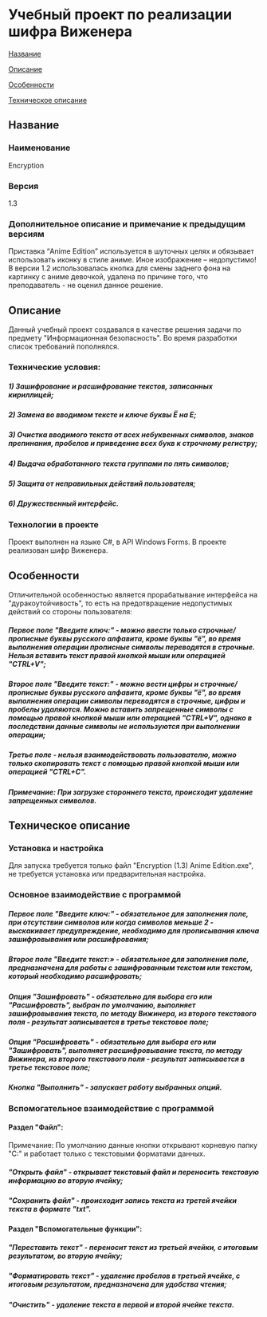 # Учебный проект по реализации шифра Виженера

[Название](#Название)

[Описание](#Описание)

[Особенности](#Особенности)

[Техническое описание](#Техническое-описание)

## Название

### Наименование
Encryption 

### Версия
1.3

### Дополнительное описание и примечание к предыдущим версиям
Приставка “Anime Edition” используется в шуточных целях и обязывает использовать иконку в стиле аниме. Иное изображение – недопустимо!
В версии 1.2 использовалась кнопка для смены заднего фона на картинку с аниме девочкой, удалена по причине того, что преподаватель - не оценил данное решение.

## Описание
Данный учебный проект создавался в качестве решения задачи по предмету "Информационная безопасность". Во время разработки список требований пополнялся.

### Технические условия:
##### 1) Зашифрование и расшифрование текстов, записанных кириллицей;
##### 2) Замена во вводимом тексте и ключе буквы Ё на Е;
##### 3) Очистка вводимого текста от всех небуквенных символов, знаков препинания, пробелов и приведение всех букв к строчному регистру;
##### 4) Выдача обработанного текста группами по пять символов;
##### 5) Защита от неправильных действий пользователя;
##### 6) Дружественный интерфейс.

### Технологии в проекте
Проект выполнен на языке C#, в API Windows Forms. В проекте реализован шифр Виженера. 

## Особенности 
Отличительной особенностью является прорабатывание интерфейса на "дуракоутойчивость", то есть на предотвращение недопустимых действий со стороны пользователя:

##### Первое поле "Введите ключ:" - можно ввести только строчные/прописные буквы русского алфавита, кроме буквы "ё", во время выполнения операции прописные символы переводятся в строчные. Нельзя вставить текст правой кнопкой мыши или операцией "CTRL+V";

##### Второе поле "Введите текст:" - можно вести цифры и строчные/прописные буквы русского алфавита, кроме буквы "ё", во время выполнения операции символы переводятся в строчные, цифры и пробелы удаляются. Можно вставить запрещенные символы с помощью правой кнопкой мыши или операцией "CTRL+V", однако в последствии данные символы не используются при выполнении операции;

##### Третье поле - нельзя взаимодействовать пользователю, можно только скопировать текст с помощью правой кнопкой мыши или операцией "CTRL+C".

##### Примечание: При загрузке стороннего текста, происходит удаление запрещенных символов.

## Техническое описание

### Установка и настройка

Для запуска требуется только файл "Encryption (1.3) Anime Edition.exe", не требуется установка или предварительная настройка. 

### Основное взаимодействие с программой

##### Первое поле "Введите ключ:" - обязательное для заполнения поле, при отсутствии символов или когда символов меньше 2 - выскакивает предупреждение, необходимо для прописывания ключа зашифровывания или расшифрования;

##### Второе поле "Введите текст:» - обязательное для заполнения поле, предназначена для работы с зашифрованным текстом или текстом, который необходимо расшифровать;

##### Опция "Зашифровать" - обязательно для выбора его или "Расшифровать", выбран по умолчанию, выполняет зашифровывания текста, по методу Вижинера, из второго текстового поля - результат записывается в третье текстовое поле;

##### Опция "Расшифровать" - обязательно для выбора его или "Зашифровать", выполняет расшифровывание текста, по методу Вижинера, из второго текстового поля - результат записывается в третье текстовое поле;

##### Кнопка "Выполнить" - запускает работу выбранных опций.

### Вспомогательное взаимодействие с программой

#### Раздел "Файл":

Примечание: По умолчанию данные кнопки открывают корневую папку "C:\" и работает только с текстовыми форматами данных. 

##### "Открыть файл" - открывает текстовый файл и переносить текстовую информацию во вторую ячейку;

##### "Сохранить файл" - происходит запись текста из третей ячейки текста в формате "txt".

#### Раздел "Вспомогательные функции":

##### "Переставить текст" - переносит текст из третьей ячейки, с итоговым результатом, во вторую ячейку;

##### "Форматировать текст" - удаление пробелов в третьей ячейке, с итоговым результатом, предназначена для удобства чтения;

##### "Очистить" - удаление текста в первой и второй ячейке текста.
